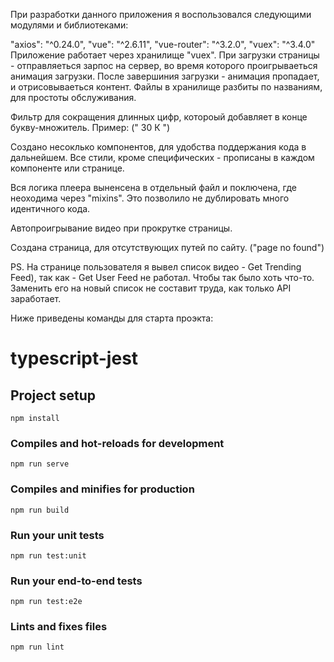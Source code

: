 При разработки данного приложения я воспользовался следующими модулями и библиотеками:

"axios": "^0.24.0",
"vue": "^2.6.11",
"vue-router": "^3.2.0",
"vuex": "^3.4.0"
Приложение работает через хранилище "vuex". При загрузки страницы - отправляеться зарпос на сервер, во время которого проигрываеться анимация загрузки. После завершиния загрузки - анимация пропадает, и отрисовываеться контент. Файлы в хранилище разбиты по названиям, для простоты обслуживания.

Фильтр для сокращения длинных цифр, котороый добавляет в конце букву-множитель. Пример: (" 30 К ")

Создано несоклько компонентов, для удобства поддержания кода в дальнейшем. Все стили, кроме специфических - прописаны в каждом компоненте или странице.

Вся логика плеера выненсена в отдельный файл и поключена, где неоходима через "mixins". Это позволило не дублировать много идентичного кода.

Автопроигрывание видео при прокрутке страницы.

Создана страница, для отсутствующих путей по сайту. ("page no found")

PS. На странице пользователя я вывел список видео - Get Trending Feed), так как - Get User Feed не работал. Чтобы так было хоть что-то. Заменить его на новый список не составит труда, как только API заработает.

Ниже приведены команды для старта проэкта:

# typescript-jest

## Project setup
```
npm install
```

### Compiles and hot-reloads for development
```
npm run serve
```

### Compiles and minifies for production
```
npm run build
```

### Run your unit tests
```
npm run test:unit
```

### Run your end-to-end tests
```
npm run test:e2e
```

### Lints and fixes files
```
npm run lint
```
